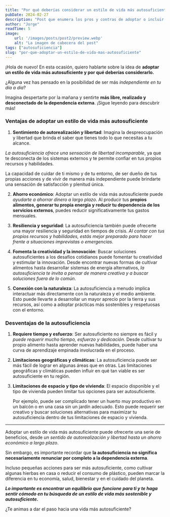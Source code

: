 ```yaml
---
title: "Por qué deberías considerar un estilo de vida más autosuficiente"
pubDate: 2024-02-27
description: "Post que enumera los pros y contras de adoptar o incluir en nuestro día a día, acciones para mejorar la autosuficiencia y la sostenibilidad del planeta"
author: "Jorge"
readTime: 5
image:
    url: '/images/posts/post2/preview.webp'
    alt: "La imagen de cabecera del post"
tags: ["autosuficiencia"]
slug: "por-que-adoptar-un-estilo-de-vida-mas-autosuficiente"
---
```


¡Hola de nuevo! En esta ocasión, quiero hablarte sobre la idea de **adoptar un estilo de vida más autosuficiente y por qué deberías considerarlo.**

¿Alguna vez has pensado en la posibilidad de ser más *independiente en tu día a día*? 

Imagina despertarte por la mañana y sentirte **más libre, realizado y desconectado de la dependencia externa**. ¡Sigue leyendo para descubrir más!

### Ventajas de adoptar un estilo de vida más autosuficiente

1. **Sentimiento de autorealización y libertad**: Imagina la despreocupación y libertad que brinda el saber que tienes todo lo que necesitas a tu alcance.

*La autosuficiencia ofrece una sensación de libertad incomparable*, ya que te desconecta de los sistemas externos y te permite confiar en tus propios recursos y habilidades. 

La capacidad de cuidar de ti mismo y de tu entorno, de ser dueño de tus propias acciones y de vivir de manera más independiente puede brindarte una sensación de satisfacción y plenitud única.

2. **Ahorro económico**: Adoptar un estilo de vida más autosuficiente puede *ayudarte a ahorrar dinero a largo plazo*. Al producir tus **propios alimentos, generar tu propia energía y reducir tu dependencia de los servicios externos**, puedes reducir significativamente tus gastos mensuales.

3. **Resiliencia y seguridad**: La autosuficiencia también puede ofrecerte una mayor resiliencia y seguridad en tiempos de crisis. *Al contar con tus propios recursos y habilidades, estás mejor preparado para hacer frente a situaciones imprevistas o emergencias*.

4. **Fomenta la creatividad y la innovación**: Buscar soluciones autosuficientes a los desafíos cotidianos puede fomentar tu creatividad y estimular la innovación. Desde encontrar nuevas formas de cultivar alimentos hasta desarrollar sistemas de energía alternativos, *la autosuficiencia te invita a pensar de manera creativa y a buscar soluciones fuera de lo común*.

5. **Conexión con la naturaleza**: La autosuficiencia a menudo implica interactuar más directamente con la naturaleza y el medio ambiente. Esto puede llevarte a desarrollar un mayor aprecio por la tierra y sus recursos, así como a adoptar prácticas más sostenibles y respetuosas con el entorno.

### Desventajas de la autosuficiencia

1. **Requiere tiempo y esfuerzo**: Ser autosuficiente no siempre es fácil y *puede requerir mucho tiempo, esfuerzo y dedicación*. Desde cultivar tu propio alimento hasta aprender nuevas habilidades, puede haber una curva de aprendizaje empinada involucrada en el proceso.

2. **Limitaciones geográficas y climáticas**: La autosuficiencia puede ser más fácil de lograr en algunas áreas que en otras. Las limitaciones geográficas y climáticas pueden influir en qué tan viable es ser autosuficiente en tu región.

3. **Limitaciones de espacio y tipo de vivienda**: El espacio disponible y el tipo de vivienda pueden limitar tus opciones para ser autosuficiente. 

    Por ejemplo, puede ser complicado tener un huerto muy productivo en un balcón o en una casa sin un jardín adecuado. Esto puede requerir ser creativo y buscar soluciones alternativas para maximizar tu autosuficiencia dentro de tus limitaciones de espacio y vivienda.

---

Adoptar un estilo de vida más autosuficiente puede ofrecerte una serie de beneficios, desde *un sentido de autorealización y libertad hasta un ahorro económico a largo plazo*. 

Sin embargo, es importante recordar que **la autosuficiencia no significa necesariamente renunciar por completo a la dependencia externa**.

Incluso pequeñas acciones para ser más autosuficiente, como cultivar algunas hierbas en casa o reducir el consumo de plástico, pueden marcar la diferencia en tu economía, salud, bienestar y en el cuidado del planeta. 

***Lo importante es encontrar un equilibrio que funcione para ti y te haga sentir cómodo en tu búsqueda de un estilo de vida más sostenible y autosuficiente.***

¿Te animas a dar el paso hacia una vida más autosuficiente?